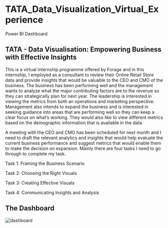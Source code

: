 # TATA_Data_Visualization_Virtual_Experience
Power BI Dashboard

## TATA - Data Visualisation: Empowering Business with Effective Insights

This is a virtual internship programme offered by Forage and in this internship, I employed as a consultant to review their Online Retail Store data and provide insights that would be valuable to the CEO and CMO of the business. The business has been performing well and the management wants to analyze what the major contributing factors are to the revenue so they can strategically plan for next year. The leadership is interested in viewing the metrics from both an operations and marketing perspective. Management also intends to expand the business and is interested in seeking guidance into areas that are performing well so they can keep a clear focus on what’s working. They would also like to view different metrics based on the demographic information that is available in the data.

A meeting with the CEO and CMO has been scheduled for next month and I need to draft the relevant analytics and insights that would help evaluate the current business performance and suggest metrics that would enable them to make the decision on expansion. Mainly there are four tasks I need to go through to complete my task.

Task 1: Framing the Business Scenario

Task 2: Choosing the Right Visuals

Task 3: Creating Effective Visuals

Task 4: Communicating Insights and Analysis

## The Dashboard 
![dashboard](https://github.com/Thejaa97/TATA_Data_Visualization_Virtual_Experience/assets/170193307/25654546-cccb-44ed-86f0-14812f1727d5)
